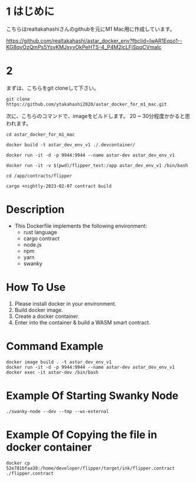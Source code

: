 # 1 はじめに
こちらはrealtakahashiさんのgithubを元にM1 Mac用に作成しています。

https://github.com/realtakahashi/astar_docker_env?fbclid=IwAR1Eqso1--KG8qyOzQmPs5YsvKMJxyvOkPeHTS-4_P4M2jcLFjSpqCVmaIc

# 2 

まずは、こちらをgit cloneして下さい。

```git clone https://github.com/ytakahashi2020/astar_docker_for_m1_mac.git```

次に、こちらのコマンドで、imageをビルドします。
20 ~ 30分程度かかると思われます。

```cd astar_docker_for_m1_mac```

```docker build -t astar_dev_env_v1 ./.devcontainer/```



```docker run -it -d -p 9944:9944 --name astar-dev astar_dev_env_v1```


```docker run -it -v $(pwd)/flipper_test:/app astar_dev_env_v1 /bin/bash```


```cd /app/contracts/flipper```

```cargo +nightly-2023-02-07 contract build```

# Description
- This Dockerfile implements the following environment:
  - rust language
  - cargo contract
  - node.js
  - npm
  - yarn
  - swanky

# How To Use
1. Please install docker in your environment.
1. Build docker image.
1. Create a docker container.
1. Enter into the container & build a WASM smart contract.

# Command Example
```
docker image build . -t astar_dev_env_v1
docker run -it -d -p 9944:9944 --name astar-dev astar_dev_env_v1
docker exec -it astar-dev /bin/bash
```

# Example Of Starting Swanky Node
```
./swanky-node --dev --tmp --ws-external
```

# Example Of Copying the file in docker container
```
docker cp 52e781bfaa38:/home/developer/flipper/target/ink/flipper.contract ./flipper.contract
```

